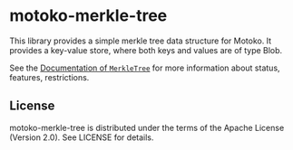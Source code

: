# motoko-merkle-tree

This library provides a simple merkle tree data structure for Motoko. It provides a key-value store, where both keys and values are of type Blob.

See the [Documentation of `MerkleTree`] for more information about status, features, restrictions.

[Documentation of `MerkleTree`]: https://nomeata.github.io/motoko-merkle-tree/MerkleTree.html

## License

motoko-merkle-tree is distributed under the terms of the Apache License (Version 2.0). See LICENSE for details.
